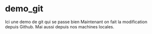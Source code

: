 # demo_git
Ici une demo de git qui se passe bien
Maintenant on fait la modification depuis Github.
Mai aussi depuis nos machines locales.
